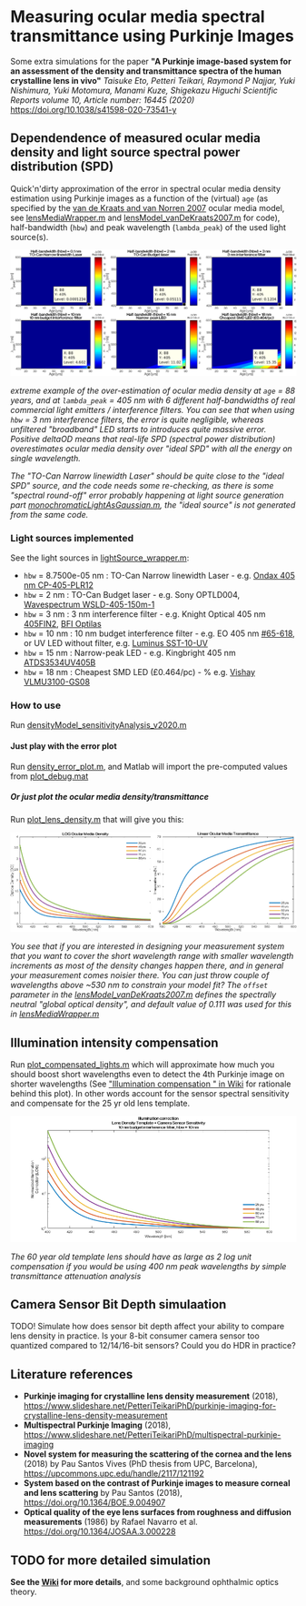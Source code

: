 # Measuring ocular media spectral transmittance using Purkinje Images

Some extra simulations for the paper **"A Purkinje image-based system for an assessment of the density and transmittance spectra of the human crystalline lens in vivo"** _Taisuke Eto, Petteri Teikari, Raymond P Najjar, Yuki Nishimura, Yuki Motomura, Manami Kuze, Shigekazu Higuchi Scientific Reports volume 10, Article number: 16445 (2020)_ https://doi.org/10.1038/s41598-020-73541-y

## Dependendence of measured ocular media density and light source spectral power distribution (SPD)

Quick'n'dirty approximation of the error in spectral ocular media density estimation using Purkinje images as a function of the (virtual) `age` (as specified by the [van de Kraats and van Norren 2007](https://doi.org/10.1364/JOSAA.24.001842) ocular media model, see [lensMediaWrapper.m](https://github.com/petteriTeikari/spectralLensDensity_purkinjeImages/blob/master/lensMediaWrapper.m) and [lensModel_vanDeKraats2007.m](https://github.com/petteriTeikari/spectralLensDensity_purkinjeImages/blob/master/lensModel_vanDeKraats2007.m) for code), half-bandwidth (`hbw`) and peak wavelength (`lambda_peak`) of the used light source(s).

![alt text](https://raw.githubusercontent.com/petteriTeikari/spectralLensDensity_purkinjeImages/master/figures/error_landscape.png)

*extreme example of the over-estimation of ocular media density at `age` = 88 years, and at `lambda_peak` = 405 nm with 6 different half-bandwidths of real commercial light emitters / interference filters. You can see that when using `hbw` = 3 nm interference filters, the error is quite negligible, whereas unfiltered "broadband" LED starts to introduces quite massive error. Positive deltaOD means that real-life SPD (spectral power distribution) overestimates ocular media density over "ideal SPD" with all the energy on single wavelength.* 

*The "TO-Can Narrow linewidth Laser" should be quite close to the "ideal SPD" source, and the code needs some re-checking, as there is some "spectral round-off" error probably happening at light source generation part [monochromaticLightAsGaussian.m](https://github.com/petteriTeikari/spectralLensDensity_purkinjeImages/blob/master/monochromaticLightAsGaussian.m), the "ideal source" is not generated from the same code.*

### Light sources implemented

See the light sources in [lightSource_wrapper.m](https://github.com/petteriTeikari/spectralLensDensity_purkinjeImages/blob/master/lightSource_wrapper.m):
* `hbw` = 8.7500e-05 nm : TO-Can Narrow linewidth Laser - e.g. [Ondax 405 nm CP-405-PLR12](https://www.laserdiodesource.com/shop/405nm-15mW-TO-can-wavelength-stabilized-narrow-linewidth-Ondax)
* `hbw` = 2 nm : TO-Can Budget laser -  e.g. Sony OPTLD004, [Wavespectrum WSLD-405-150m-1](https://www.bbnint.co.uk/documents/data_sheets/Wavespectrum/WSLD-405-150m-1(5.6mm).pdf)
* `hbw` = 3 nm : 3 nm interference filter - e.g. Knight Optical 405 nm [405FIN2](https://www.knightoptical.com/stock/optical-components/uvvisnir-optics/filters/band-pass-filters/interference-bandpass-filters-narrowband-visible-range-405nm---710nm/405nm-bandpass-filter-25diax3nmbw-298606/), [BFI Optilas](http://52ebad10ee97eea25d5e-d7d40819259e7d3022d9ad53e3694148.r84.cf3.rackcdn.com/Interference_Filters_Guide_EN.pdf)
* `hbw` = 10 nm : 10 nm budget interference filter - e.g. EO 405 nm [#65-618](https://www.edmundoptics.co.uk/p/405nm-cwl-125mm-dia-10nm-fwhm-interference-filter/20136/), or UV LED without filter, e.g. [Luminus SST-10-UV](https://download.luminus.com/datasheets/Luminus_SST-10-UV_Datasheet.pdf)
* `hbw` = 15 nm : Narrow-peak LED - e.g. Kingbright 405 nm [ATDS3534UV405B](https://www.mouser.co.uk/datasheet/2/216/ATDS3534UV405B-1374630.pdf)
* `hbw` = 18 nm : Cheapest SMD LED (£0.464/pc) - % e.g. [Vishay VLMU3100-GS08](https://www.vishay.com/docs/82556/vlmu3100.pdf)  

### How to use

Run [densityModel_sensitivityAnalysis_v2020.m](https://github.com/petteriTeikari/spectralLensDensity_purkinjeImages/blob/master/densityModel_sensitivityAnalysis_v2020.m)

#### Just play with the error plot

Run [density_error_plot.m](https://github.com/petteriTeikari/spectralLensDensity_purkinjeImages/blob/master/density_error_plot.m), and Matlab will import the pre-computed values from [plot_debug.mat](https://github.com/petteriTeikari/spectralLensDensity_purkinjeImages/blob/master/plot_debug.mat)

##### Or just plot the ocular media density/transmittance

Run [plot_lens_density.m](https://github.com/petteriTeikari/spectralLensDensity_purkinjeImages/blob/master/plot_lens_density.m) that will give you this:

![alt text](https://raw.githubusercontent.com/petteriTeikari/spectralLensDensity_purkinjeImages/master/figures/lensMedia.png)

*You see that if you are interested in designing your measurement system that you want to cover the short wavelength range with smaller wavelength increments as most of the density changes happen there, and in general your measurement comes noisier there. You can just throw couple of wavelengths above ~530 nm to constrain your model fit? The `offset` parameter in the [lensModel_vanDeKraats2007.m](https://github.com/petteriTeikari/spectralLensDensity_purkinjeImages/blob/082e4d34cef9532087c14e0387108ae38450156e/lensModel_vanDeKraats2007.m#L36) defines the spectrally neutral "global optical density", and default value of 0.111 was used for this in [lensMediaWrapper.m](https://github.com/petteriTeikari/spectralLensDensity_purkinjeImages/blob/082e4d34cef9532087c14e0387108ae38450156e/lensMediaWrapper.m#L20)*

## Illumination intensity compensation

Run [plot_compensated_lights.m](https://raw.githubusercontent.com/petteriTeikari/spectralLensDensity_purkinjeImages/master/plot_compensated_lights.m) which will approximate how much you should boost short wavelengths even to detect the 4th Purkinje image on shorter wavelengths (See ["Illumination compensation
" in Wiki]([https://github.com/petteriTeikari/spectralLensDensity_purkinjeImages/wiki/Simulation-Literature-Review](https://github.com/petteriTeikari/spectralLensDensity_purkinjeImages/wiki#illumination-compensation)) for rationale behind this plot). In other words account for the sensor spectral sensitivity and compensate for the 25 yr old lens template.

![alt text](https://raw.githubusercontent.com/petteriTeikari/spectralLensDensity_purkinjeImages/master/figures/illuminationCorrection_on_lensDensity_and_CameraSensitivity.png)

_The 60 year old template lens should have as large as 2 log unit compensation if you would be using 400 nm peak wavelengths by simple transmittance attenuation analysis_

## Camera Sensor Bit Depth simulaation

TODO! Simulate how does sensor bit depth affect your ability to compare lens density in practice. Is your 8-bit consumer camera sensor too quantized compared to 12/14/16-bit sensors? Could you do HDR in practice?


## Literature references

* **Purkinje imaging for crystalline lens density measurement** (2018), https://www.slideshare.net/PetteriTeikariPhD/purkinje-imaging-for-crystalline-lens-density-measurement
* **Multispectral Purkinje Imaging** (2018), https://www.slideshare.net/PetteriTeikariPhD/multispectral-purkinje-imaging
* **Novel system for measuring the scattering of the cornea and the lens** (2018) by Pau Santos Vives (PhD thesis from UPC, Barcelona), https://upcommons.upc.edu/handle/2117/121192
* **System based on the contrast of Purkinje images to measure corneal and lens scattering** by Pau Santos (2018), https://doi.org/10.1364/BOE.9.004907
* **Optical quality of the eye lens surfaces from roughness and diffusion measurements** (1986) by Rafael Navarro et al. https://doi.org/10.1364/JOSAA.3.000228

## TODO for more detailed simulation

**See the [Wiki](https://github.com/petteriTeikari/spectralLensDensity_purkinjeImages/wiki) for more details**, and some background ophthalmic optics theory.

